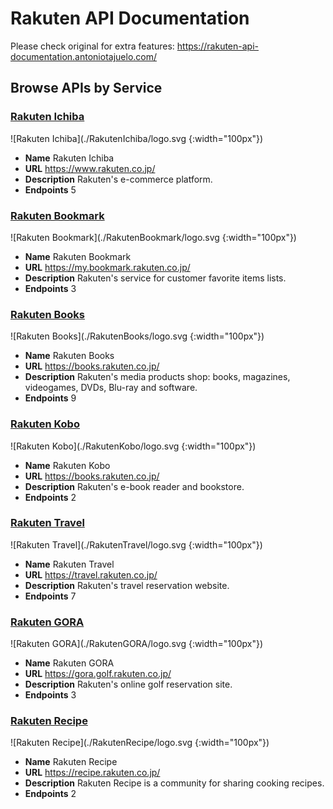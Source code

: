 # Rakuten API Documentation

Please check original for extra features: https://rakuten-api-documentation.antoniotajuelo.com/

## Browse APIs by Service

### [Rakuten Ichiba](RakutenIchiba)

![Rakuten Ichiba](./RakutenIchiba/logo.svg {:width="100px"})
* **Name** Rakuten Ichiba
* **URL** https://www.rakuten.co.jp/
* **Description** Rakuten's e-commerce platform.
* **Endpoints** 5

### [Rakuten Bookmark](RakutenBookmark)

![Rakuten Bookmark](./RakutenBookmark/logo.svg {:width="100px"})
* **Name** Rakuten Bookmark
* **URL** https://my.bookmark.rakuten.co.jp/
* **Description** Rakuten's service for customer favorite items lists.
* **Endpoints** 3

### [Rakuten Books](RakutenBooks)

![Rakuten Books](./RakutenBooks/logo.svg {:width="100px"})
* **Name** Rakuten Books
* **URL** https://books.rakuten.co.jp/
* **Description** Rakuten's media products shop: books, magazines, videogames, DVDs, Blu-ray and software.
* **Endpoints** 9

### [Rakuten Kobo](RakutenKobo)

![Rakuten Kobo](./RakutenKobo/logo.svg {:width="100px"})
* **Name** Rakuten Kobo
* **URL** https://books.rakuten.co.jp/
* **Description** Rakuten's e-book reader and bookstore.
* **Endpoints** 2

### [Rakuten Travel](RakutenTravel)

![Rakuten Travel](./RakutenTravel/logo.svg {:width="100px"})
* **Name** Rakuten Travel
* **URL** https://travel.rakuten.co.jp/
* **Description** Rakuten's travel reservation website.
* **Endpoints** 7

### [Rakuten GORA](RakutenGORA)

![Rakuten GORA](./RakutenGORA/logo.svg {:width="100px"})
* **Name** Rakuten GORA
* **URL** https://gora.golf.rakuten.co.jp/
* **Description** Rakuten's online golf reservation site.
* **Endpoints** 3

### [Rakuten Recipe](RakutenRecipe)

![Rakuten Recipe](./RakutenRecipe/logo.svg {:width="100px"})
* **Name** Rakuten Recipe
* **URL** https://recipe.rakuten.co.jp/
* **Description** Rakuten Recipe is a community for sharing cooking recipes.
* **Endpoints** 2
